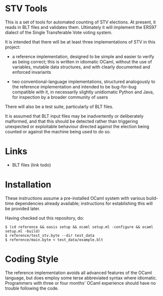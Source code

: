 STV Tools
=========

This is a set of tools for automated counting of STV elections. At present,
it reads in BLT files and validates them. Ultimately it will implement
the ERS97 dialect of the Single Transferable Vote voting system.

It is intended that there will be at least three implementations of
STV in this project:

* a reference implementation, designed to be simple and easier to
  verify as being correct; this is written in idiomatic OCaml, without
  the use of variables, mutable data structures, and with clearly
  documented and enforced invariants

* two conventional-language implementations, structured analogously to
  the reference implementation and intended to be bug-for-bug compatible
  with it, in necessarily slightly unidiomatic Python and
  Java, for inspection by a broader community of users

There will also be a test suite, particularly of BLT files.

It is assumed that BLT input files may be inadvertently or
deliberately malformed, and that this should be detected rather than
triggering unexpected or exploitable behaviour directed against the election
being counted or against the machine being used to do so.


Links
=====

* BLT files (link todo)

Installation
============

These instructions assume a pre-installed OCaml system with various
build-time dependencies already available; instructions for establishing
this will be provided later.

Having checked out this repository, do:

    $ (cd reference && oasis setup && ocaml setup.ml -configure && ocaml setup.ml -build)
    $ reference/test_stv.byte --dir test_data
    $ reference/main.byte < test_data/example.blt


Coding Style
============

The reference implementation avoids all advanced features of the OCaml
language, but does employ some terse abbreviated syntax where
idiomatic.  Programmers with three or four months' OCaml experience
should have no trouble following the code.